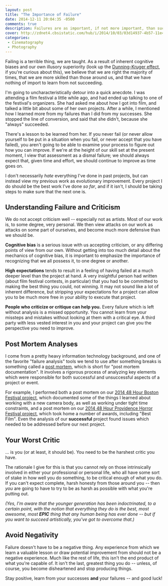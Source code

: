 ```yaml
---
layout: post
title: "The Importance of Failure"
date: 2014-12-11 20:04:35 -0500
comments: true
description: Failures are as important, if not more important, than successes.
cover: http://zdnet4.cbsistatic.com/hub/i/2014/10/03/03d14937-4b57-11e4-b6a0-d4ae52e95e57/f85479f1bc4eee7f5893ec8c0eaed05f/doctors-postmortem.jpg
categories:
 - Cinematography
 - Photography
---
```


Failing is a terrible thing, we are taught. As a result of inherent cognitive biases and our own illusory superiority (look up the [Dunning-Kruger effect](http://www.spring.org.uk/2012/06/the-dunning-kruger-effect-why-the-incompetent-dont-know-theyre-incompetent.php), if you're curious about this), we believe that we are right the majority of times, that we are more skilled than those around us, and that we have nothing of import to learn from not succeeding.

I'm going to uncharacteristically detour into a quick anecdote. I was attending a film festival a little while ago, and had ended up talking to one of the festival's organizers. She had asked me about how I got into film, and talked a little bit about some of her own projects. After a while, I mentioned how I learned more from my failures than I did from my successes. She stopped the line of conversion, and said that she didn't, because she "always" succeeded.

There's a lesson to be learned from her. If you never fail (or never allow yourself to be put in a situation when you fail, or never accept that you have failed), you aren't going to be able to examine your process to figure out how you can improve. If we're at the height of our skill set at the present moment, I view that assessment as a dismal failure; we should always expect that, given time and effort, we should continue to improve as time goes on.

I don't necessarily *hate* everything I've done in past projects, but can instead view my previous work as evolutionary improvement. Every project I do should be the best work I've done *so far*, and if it isn't, I should be taking steps to make sure that the next one is.

## Understanding Failure and Criticism

We do not accept criticism well -- especially not as artists. Most of our work is, to some degree, very personal. We then view attacks on our work as attacks on some part of ourselves, and become much more defensive than we should be.

**Cognitive bias** is a serious issue with us accepting criticism, or any differing points of view from our own. Without getting into too much detail about the mechanics of cognitive bias, it is important to emphasize the importance of recognizing that we all possess it, to one degree or another.

**High expectations** tends to result in a feeling of having failed at a much deeper level than the project at hand. A very insightful person had written (about film festival contests, in particular) that you had to be committed to making the best thing you could, not winning. It may not sound like a lot of inherent difference, but stripping your expectations for a project can allow you to be much more free in your ability to execute that project.

**People who criticize or critique can help you.** Every failure which is left without analysis is a missed opportunity. You cannot learn from your missteps and mistakes without looking at them with a critical eye. A third party with less vested interest in you and your project can give you the perspective you need to improve.

## Post Mortem Analyses

I come from a pretty heavy information technology background, and one of the favorite "failure analysis" tools we tend to use after something breaks is something called a [post mortem](http://en.wikipedia.org/wiki/Postmortem_documentation), which is short for "post mortem documentation". It involves a rigorous process of analyzing key elements which were responsible for both successful and unsuccessful aspects of a project or event.

For example, I performed both a post mortem on our [2014 48 Hour Boston Festival project](/2014/05/07/48-hours-with-the-blackmagic-production-camera-4k/), which documented some of the things I learned about working with a new camera body, as well as working under tight time constraints, and a post mortem on our [2014 48 Hour Providence Horror Festival project](/2014/11/07/winning-a-48-hour-film-project/), which took home a number of awards, including "Best Film". Even the analysis of our **successful** project found issues which needed to be addressed before our next project.

## Your Worst Critic

... is you (or at least, it should be). You need to be the harshest critic you have.

The rationale I give for this is that you cannot rely on those intrinsically involved in either your professional or personal life, who all have some sort of stake in how well you do something, to be critical enough of what you do. If you can't expect complete, harsh honesty from those around you -- then *you* are going to have to try to be as harsh as possible with what you're putting out.

*(Yes, I'm aware that the younger generation has been indoctrinated, to a certain point, with the notion that everything they do is the best, most awesome, most **EPIC** thing that any human being has ever done -- but if you want to succeed artistically, you've got to overcome that.)*

## Avoid Negativity

Failure doesn't have to be a negative thing. Any experience from which we learn a valuable lesson or draw potential improvement from should not be a negative experience. Much like the rest of life, this isn't the end product of what you're capable of. It isn't the last, greatest thing you do -- unless, of course, you become disheartened and stop producing things.

Stay positive, learn from your successes **and** your failures -- and good luck!
